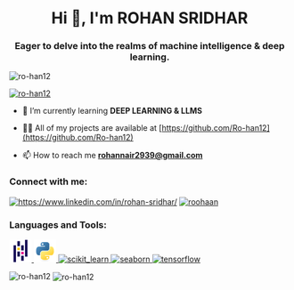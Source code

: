 <h1 align="center">Hi 👋, I'm ROHAN SRIDHAR</h1>
<h3 align="center">Eager to delve into the realms of machine intelligence & deep learning.</h3>

<p align="left"> <img src="https://komarev.com/ghpvc/?username=ro-han12&label=Profile%20views&color=0e75b6&style=flat" alt="ro-han12" /> </p>

<p align="left"> <a href="https://github.com/ryo-ma/github-profile-trophy"><img src="https://github-profile-trophy.vercel.app/?username=ro-han12" alt="ro-han12" /></a> </p>

- 🌱 I’m currently learning **DEEP LEARNING & LLMS**

- 👨‍💻 All of my projects are available at [https://github.com/Ro-han12](https://github.com/Ro-han12)

- 📫 How to reach me **rohannair2939@gmail.com**

<h3 align="left">Connect with me:</h3>
<p align="left">
<a href="https://linkedin.com/in/https://www.linkedin.com/in/rohan-sridhar/" target="blank"><img align="center" src="https://raw.githubusercontent.com/rahuldkjain/github-profile-readme-generator/master/src/images/icons/Social/linked-in-alt.svg" alt="https://www.linkedin.com/in/rohan-sridhar/" height="30" width="40" /></a>
<a href="https://kaggle.com/roohaan" target="blank"><img align="center" src="https://raw.githubusercontent.com/rahuldkjain/github-profile-readme-generator/master/src/images/icons/Social/kaggle.svg" alt="roohaan" height="30" width="40" /></a>
</p>

<h3 align="left">Languages and Tools:</h3>
<p align="left"> <a href="https://pandas.pydata.org/" target="_blank" rel="noreferrer"> <img src="https://raw.githubusercontent.com/devicons/devicon/2ae2a900d2f041da66e950e4d48052658d850630/icons/pandas/pandas-original.svg" alt="pandas" width="40" height="40"/> </a> <a href="https://www.python.org" target="_blank" rel="noreferrer"> <img src="https://raw.githubusercontent.com/devicons/devicon/master/icons/python/python-original.svg" alt="python" width="40" height="40"/> </a> <a href="https://scikit-learn.org/" target="_blank" rel="noreferrer"> <img src="https://upload.wikimedia.org/wikipedia/commons/0/05/Scikit_learn_logo_small.svg" alt="scikit_learn" width="40" height="40"/> </a> <a href="https://seaborn.pydata.org/" target="_blank" rel="noreferrer"> <img src="https://seaborn.pydata.org/_images/logo-mark-lightbg.svg" alt="seaborn" width="40" height="40"/> </a> <a href="https://www.tensorflow.org" target="_blank" rel="noreferrer"> <img src="https://www.vectorlogo.zone/logos/tensorflow/tensorflow-icon.svg" alt="tensorflow" width="40" height="40"/> </a> </p>

<p><img align="left" src="https://github-readme-stats.vercel.app/api/top-langs?username=ro-han12&show_icons=true&locale=en&layout=compact" alt="ro-han12" /></p>

<p>&nbsp;<img align="center" src="https://github-readme-stats.vercel.app/api?username=ro-han12&show_icons=true&locale=en" alt="ro-han12" /></p>
